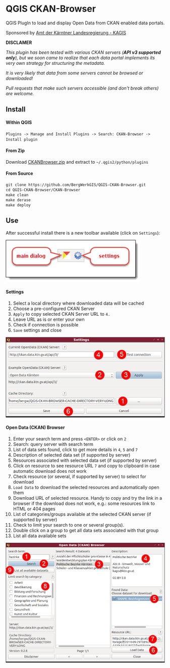 QGIS CKAN-Browser
=============

QGIS PlugIn to load and display Open Data from CKAN enabled data portals.


Sponsored by [Amt der Kärntner Landesregierung - KAGIS](http://www.kagis.ktn.gv.at)


__DISCLAMER__

_This plugin has been tested with various CKAN servers (**API v3 supported only**), but we soon came to realize that each data portal implements its very own strategy for structuring the metadata._

_It is very likely that data from some servers cannot be browsed or downloaded!_

_Pull requests that make such servers accessible (and don't break others) are welcome._

## Install

#### Within QGIS

`Plugins -> Manage and Install Plugins -> Search: CKAN-Browser -> Install plugin`

#### From Zip

Download [CKANBrowser.zip](https://github.com/BergWerkGIS/QGIS-CKAN-Browser/blob/master/CKANBrowser.zip) and extract to `~/.qgis2/python/plugins`

#### From Source

```
git clone https://github.com/BergWerkGIS/QGIS-CKAN-Browser.git
cd QGIS-CKAN-Browser/CKAN-Browser
make clean
make derase
make deploy
```

## Use

After successful install there is a new toolbar available (click on `Settings`):

![CKAN Browser Toolbar](img/toolbar.png)

#### Settings

1. Select a local directory where downloaded data will be cached
2. Choose a pre-configured CKAN Server
3. `Apply` to copy selected CKAN Server URL to `4.`
4. Leave URL as is or enter your own
5. Check if connection is possible
6. `Save` settings and close


![CKAN Browser Settings](img/settings.png)

#### Open Data (CKAN) Browser

1. Enter your search term and press `<ENTER>` or click on `2`
2. Search: query server with search term
3. List of data sets found, click to get more details in `4`, `5` and `7`
4. Description of selected data set (if supported by server)
5. Resources associated with selected data set (if supported by server)
  1. Click on resource to see resource URL `7` and copy to clipboard in case automatic download does not work
  2. Check resource (or several, if supported by server) to select for download
6. `Load Data` to download the selected resources and automatically open them
7. Download URL of selected resource. Handy to copy and try the link in a browser if the download does not work, e.g.: some resources link to HTML or 404 pages
8. List of categories/groups available at the selected CKAN server (if supported by server)
  1. Check to limit your search to one or several group(s).
  2. Double click on a group to get all data sets associated with that group
9. List all data available sets

![Open Data (CKAN) Browser](img/open-data-ckan-browser.png)
